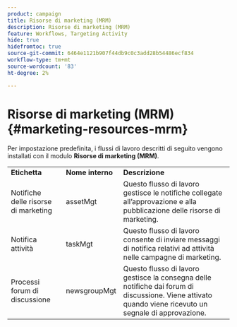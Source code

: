 ```yaml
---
product: campaign
title: Risorse di marketing (MRM)
description: Risorse di marketing (MRM)
feature: Workflows, Targeting Activity
hide: true
hidefromtoc: true
source-git-commit: 6464e1121b907f44db9c0c3add28b54486ecf834
workflow-type: tm+mt
source-wordcount: '83'
ht-degree: 2%

---
```



# Risorse di marketing (MRM){#marketing-resources-mrm}

Per impostazione predefinita, i flussi di lavoro descritti di seguito vengono installati con il modulo **Risorse di marketing (MRM)**.

<table> 
 <tbody> 
  <tr> 
   <td> <strong>Etichetta</strong><br /> </td> 
   <td> <strong>Nome interno</strong><br /> </td> 
   <td> <strong>Descrizione</strong><br /> </td> 
  </tr> 
  <tr> 
   <td> <span class="uicontrol">Notifiche delle risorse di marketing</span> <br /> </td> 
   <td> <span class="uicontrol">assetMgt</span> <br /> </td> 
   <td> Questo flusso di lavoro gestisce le notifiche collegate all’approvazione e alla pubblicazione delle risorse di marketing. <br /> </td> 
  </tr> 
  <tr> 
   <td> <span class="uicontrol">Notifica attività</span> <br /> </td> 
   <td> <span class="uicontrol">taskMgt</span> <br /> </td> 
   <td> Questo flusso di lavoro consente di inviare messaggi di notifica relativi ad attività nelle campagne di marketing.<br /> </td> 
  </tr> 
  <tr> 
   <td> <span class="uicontrol">Processi forum di discussione</span> <br /> </td> 
   <td> <span class="uicontrol">newsgroupMgt</span> <br /> </td> 
   <td> Questo flusso di lavoro gestisce la consegna delle notifiche dai forum di discussione. Viene attivato quando viene ricevuto un segnale di approvazione.<br /> </td> 
  </tr> 
 </tbody> 
</table>

